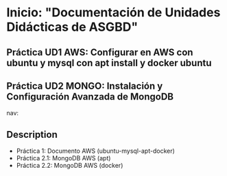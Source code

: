 
# Inicio: "Documentación de Unidades Didácticas de ASGBD"

## Práctica UD1 AWS: Configurar en AWS con ubuntu y mysql con apt install y docker ubuntu

## Práctica UD2 MONGO: Instalación y Configuración Avanzada de MongoDB

nav:

## Description

* Práctica   1: Documento AWS (ubuntu-mysql-apt-docker)
* Práctica 2.1: MongoDB   AWS (apt)
* Práctica 2.2: MongoDB   AWS (docker)
